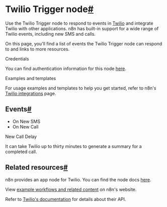 [](https://github.com/n8n-io/n8n-docs/edit/main/docs/integrations/builtin/trigger-nodes/n8n-nodes-base.twiliotrigger.md "Edit this page")

# Twilio Trigger node[#](#twilio-trigger-node "Permanent link")

Use the Twilio Trigger node to respond to events in [Twilio](https://www.twilio.com) and integrate Twilio with other applications. n8n has built-in support for a wide range of Twilio events, including new SMS and calls.

On this page, you'll find a list of events the Twilio Trigger node can respond to and links to more resources.

Credentials

You can find authentication information for this node [here](../../credentials/twilio/).

Examples and templates

For usage examples and templates to help you get started, refer to n8n's [Twilio integrations](https://n8n.io/integrations/twilio-trigger/) page.

## Events[#](#events "Permanent link")

*   On New SMS
*   On New Call

New Call Delay

It can take Twilio up to thirty minutes to generate a summary for a completed call.

## Related resources[#](#related-resources "Permanent link")

n8n provides an app node for Twilio. You can find the node docs [here](../../app-nodes/n8n-nodes-base.twilio/).

View [example workflows and related content](https://n8n.io/integrations/twilio/) on n8n's website.

Refer to [Twilio's documentation](https://www.twilio.com/docs) for details about their API.